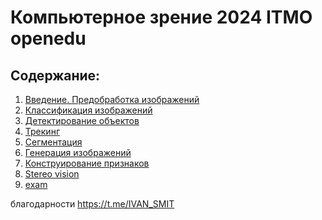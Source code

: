 # Компьютерное зрение 2024 ITMO openedu 
## Содержание:
1.    [Введение. Предобработка изображений]()  
2.    [Классификация изображений](https://github.com/IVAN-SMIT/Computer-vision-ITMO/blob/main/2/task2.ipynb)  
3.    [Детектирование объектов](https://github.com/IVAN-SMIT/Computer-vision-ITMO/blob/main/3/task3.ipynb) 
4.    [Трекинг]()    
5.    [Сегментация]() 
6.   [Генерация изображений](https://github.com/IVAN-SMIT/Computer-vision-ITMO/blob/main/6/task6.ipynb)
7.   [Конструирование признаков](https://github.com/IVAN-SMIT/Computer-vision-ITMO/blob/main/7/task7.ipynb)
8.   [Stereo vision](https://github.com/IVAN-SMIT/Computer-vision-ITMO/blob/main/8/task8.ipynb)
9.   [exam](https://github.com/IVAN-SMIT/Computer-vision-ITMO/blob/main/exam/exam.ipynb)

благодарности https://t.me/IVAN_SMIT
